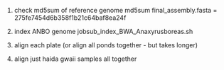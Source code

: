 1. check md5sum of reference genome
md5sum final_assembly.fasta = 275fe7454d6b358f1b21c64baf8ea24f

2. index ANBO genome
jobsub_index_BWA_Anaxyrusboreas.sh

3. align each plate (or align all ponds together - but takes longer)

4. align just haida gwaii samples all together



